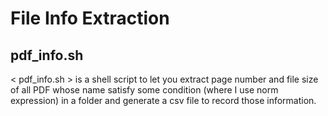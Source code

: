 # File Info Extraction


## pdf_info.sh
< pdf_info.sh > is a shell script to let you extract page number and file size of all PDF whose name satisfy some condition (where I use norm expression) in a folder and generate a csv file to record those information. 
